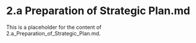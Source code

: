 # 2.a Preparation of Strategic Plan.md

This is a placeholder for the content of 2.a_Preparation_of_Strategic_Plan.md.